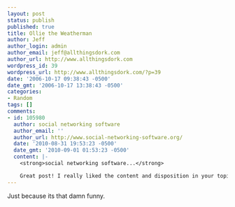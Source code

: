 ```yaml
---
layout: post
status: publish
published: true
title: Ollie the Weatherman
author: Jeff
author_login: admin
author_email: jeff@allthingsdork.com
author_url: http://www.allthingsdork.com
wordpress_id: 39
wordpress_url: http://www.allthingsdork.com/?p=39
date: '2006-10-17 09:38:43 -0500'
date_gmt: '2006-10-17 13:38:43 -0500'
categories:
- Random
tags: []
comments:
- id: 105980
  author: social networking software
  author_email: ''
  author_url: http://www.social-networking-software.org/
  date: '2010-08-31 19:53:23 -0500'
  date_gmt: '2010-09-01 01:53:23 -0500'
  content: |-
    <strong>social networking software...</strong>

    Great post! I really liked the content and disposition in your topic!...
---
```

<p>Just because its that damn funny.</p>
<p><object width="425" height="350"><param name="movie" value="http://www.youtube.com/v/fIhHM4_5Bgg"></param><param name="wmode" value="transparent"></param><embed src="http://www.youtube.com/v/fIhHM4_5Bgg" type="application/x-shockwave-flash" wmode="transparent" width="425" height="350"></embed></object></p>
